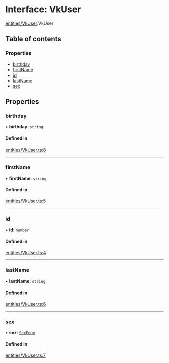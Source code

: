 # Interface: VkUser

[entities/VkUser](../wiki/entities.VkUser).VkUser

## Table of contents

### Properties

- [birthday](../wiki/entities.VkUser.VkUser#birthday)
- [firstName](../wiki/entities.VkUser.VkUser#firstname)
- [id](../wiki/entities.VkUser.VkUser#id)
- [lastName](../wiki/entities.VkUser.VkUser#lastname)
- [sex](../wiki/entities.VkUser.VkUser#sex)

## Properties

### birthday

• **birthday**: `string`

#### Defined in

[entities/VkUser.ts:8](https://github.com/digitalchat-ru/digitalchat-vk-collector/blob/7600e40/src/entities/VkUser.ts#L8)

___

### firstName

• **firstName**: `string`

#### Defined in

[entities/VkUser.ts:5](https://github.com/digitalchat-ru/digitalchat-vk-collector/blob/7600e40/src/entities/VkUser.ts#L5)

___

### id

• **id**: `number`

#### Defined in

[entities/VkUser.ts:4](https://github.com/digitalchat-ru/digitalchat-vk-collector/blob/7600e40/src/entities/VkUser.ts#L4)

___

### lastName

• **lastName**: `string`

#### Defined in

[entities/VkUser.ts:6](https://github.com/digitalchat-ru/digitalchat-vk-collector/blob/7600e40/src/entities/VkUser.ts#L6)

___

### sex

• **sex**: [`SexEnum`](../wiki/enums.SexEnum.SexEnum)

#### Defined in

[entities/VkUser.ts:7](https://github.com/digitalchat-ru/digitalchat-vk-collector/blob/7600e40/src/entities/VkUser.ts#L7)
